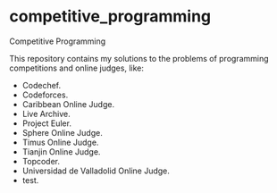 competitive_programming
=======================

Competitive Programming

This repository contains my solutions to the problems of programming competitions and online judges, like:

 - Codechef.
 - Codeforces.
 - Caribbean Online Judge.
 - Live Archive.
 - Project Euler.
 - Sphere Online Judge.
 - Timus Online Judge.
 - Tianjin Online Judge.
 - Topcoder.
 - Universidad de Valladolid Online Judge.
 - test.
